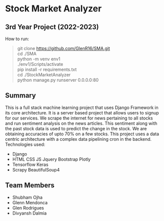 # Stock Market Analyzer
## 3rd Year Project (2022-2023)
How to run:
>git clone https://github.com/GlenR16/SMA.git \
cd ./SMA \
python -m venv env1 \
./env1/Scripts/activate \
pip install -r requirements.txt \
cd ./StockMarketAnalyzer \
python manage.py runserver 0.0.0.0:80

## Summary
This is a full stack machine learning project that uses Django Framework in its core architecture. It is a server based project that allows users to signup for our services. We scrape the internet for news pertaining to all stocks and run sentiment analysis on the news articles. This sentiment along with the past stock data is used to predict the change in the stock. We are obtaining accuracies of upto 70% on a few stocks. This project uses a data centric architecture with a complex data pipelining cron in the backend. \
Technologies used:
<ul>
  <li>Django</li>
  <li>HTML CSS JS Jquery Bootstrap Plotly</li>
  <li>Tensorflow Keras</li>
  <li>Scrapy BeautifulSoup4</li>
</ul>


## Team Members
<ul>
  <li>Shubham Ojha</li>
  <li>Glenn Mendonca</li>
  <li>Glen Rodrigues</li>
  <li>Divyansh Dalmia</li>
</ul>
